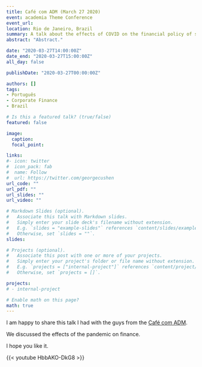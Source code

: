 ```yaml
---
title: Café com ADM (March 27 2020)
event: academia Theme Conference
event_url: 
location: Rio de Janeiro, Brazil
summary: A talk about the effects of COVID on the financial policy of small firms
abstract: "Abstract."

date: "2020-03-27T14:00:00Z"
date_end: "2020-03-27T15:00:00Z"
all_day: false

publishDate: "2020-03-27T00:00:00Z"

authors: []
tags: 
- Português
- Corporate Finance
- Brazil

# Is this a featured talk? (true/false)
featured: false

image:
  caption: 
  focal_point: 

links:
#- icon: twitter
#  icon_pack: fab
#  name: Follow
#  url: https://twitter.com/georgecushen
url_code: ""
url_pdf: ""
url_slides: ""
url_video: ""

# Markdown Slides (optional).
#   Associate this talk with Markdown slides.
#   Simply enter your slide deck's filename without extension.
#   E.g. `slides = "example-slides"` references `content/slides/example-slides.md`.
#   Otherwise, set `slides = ""`.
slides: 

# Projects (optional).
#   Associate this post with one or more of your projects.
#   Simply enter your project's folder or file name without extension.
#   E.g. `projects = ["internal-project"]` references `content/project/deep-learning/index.md`.
#   Otherwise, set `projects = []`.

projects:
# - internal-project

# Enable math on this page?
math: true
---
```



I am happy to share this talk I had with the guys from the [Café com ADM](https://administradores.com.br/podcast/). 

We discussed the effects of the pandemic on finance.

I hope you like it.

{{< youtube HbbAKO-DkG8 >}}



